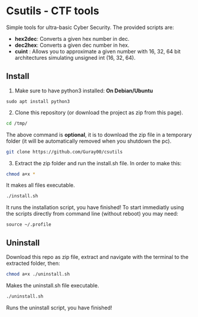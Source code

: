 # Csutils - CTF tools
Simple tools for ultra-basic Cyber Security. The provided scripts are:
* **hex2dec**: Converts a given hex number in dec.
* **dec2hex**: Converts a given dec number in hex.
* **cuint** : Allows you to approximate a given number with 16, 32, 64 bit architectures simulating unsigned int (16, 32, 64).


## Install
1. Make sure to have python3 installed: 
**On Debian/Ubuntu** 
```
sudo apt install python3
```

2. Clone this repository (or download the project as zip from this page). 
```bash
cd /tmp/
```
The above command is **optional**, it is to download the zip file in a temporary folder (it will be automatically removed when you    shutdown the pc).
```bash
git clone https://github.com/Guray00/csutils
``` 
3. Extract the zip folder and run the install.sh file. In order to make this: 
```bash
chmod a+x * 
```
It makes all files executable.
```bash
./install.sh
```
It runs the installation script, you have finished! To start immediatly using the scripts directly from command line (without reboot) you may need:

```
source ~/.profile
```

## Uninstall
Download this repo as zip file, extract and navigate with the terminal to the extracted folder, then:

```bash
chmod a+x ./uninstall.sh
```
Makes the uninstall.sh file executable.

```bash
./uninstall.sh
```
Runs the uninstall script, you have finished!
